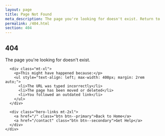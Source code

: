 ```yaml
---
layout: page
title: Page Not Found
meta_description: The page you're looking for doesn't exist. Return to Hadi Rickit's cybersecurity consulting site or contact for assistance.
permalink: /404.html
section: 404
---
```


<div class="container container--narrow">
  <article>
    <div class="text-center">
      <h1>404</h1>
      <p class="text-large">The page you're looking for doesn't exist.</p>
      
      <div class="mt-xl">
        <p>This might have happened because:</p>
        <ul style="text-align: left; max-width: 400px; margin: 2rem auto;">
          <li>The URL was typed incorrectly</li>
          <li>The page has been moved or deleted</li>
          <li>You followed an outdated link</li>
        </ul>
      </div>

      <div class="hero-links mt-2xl">
        <a href="/" class="btn btn--primary">Back to Home</a>
        <a href="/contact" class="btn btn--secondary">Get Help</a>
      </div>
    </div>
  </article>
</div>